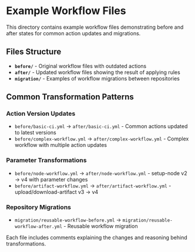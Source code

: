 # Example Workflow Files

This directory contains example workflow files demonstrating before and after states for common action updates and migrations.

## Files Structure

- **`before/`** - Original workflow files with outdated actions
- **`after/`** - Updated workflow files showing the result of applying rules
- **`migration/`** - Examples of workflow migrations between repositories

## Common Transformation Patterns

### Action Version Updates
- `before/basic-ci.yml` → `after/basic-ci.yml` - Common actions updated to latest versions
- `before/complex-workflow.yml` → `after/complex-workflow.yml` - Complex workflow with multiple action updates

### Parameter Transformations  
- `before/node-workflow.yml` → `after/node-workflow.yml` - setup-node v2 → v4 with parameter changes
- `before/artifact-workflow.yml` → `after/artifact-workflow.yml` - upload/download-artifact v3 → v4

### Repository Migrations
- `migration/reusable-workflow-before.yml` → `migration/reusable-workflow-after.yml` - Reusable workflow migration

Each file includes comments explaining the changes and reasoning behind transformations.